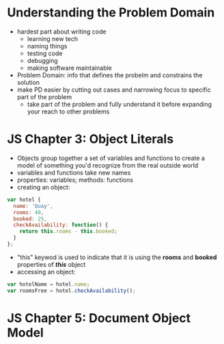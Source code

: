 # Understanding the Problem Domain
- hardest part about writing code
  - learning new tech
  - naming things
  - testing code
  - debugging
  - making software maintainable
- Problem Domain: info that defines the probelm and constrains the solution
- make PD easier by cutting out cases and narrowing focus to specific part of the problem
  - take part of the problem and fully understand it before expanding your reach to other problems

# JS Chapter 3: Object Literals
- Objects group together a set of variables and functions to create a model of something you'd recognize from the real outside world
- variables and functions take new names
- properties: variables; methods: functions
- creating an object:
``` javascript
var hotel {
  name: 'Quay',
  rooms: 40,
  booked: 25,
  checkAvailability: function() {
    return this.rooms - this.booked;
  }
};
```
- "this" keywod is used to indicate that it is using the **rooms** and **booked** properties of ***this*** object
- accessing an object:
``` javascript
var hotelName = hotel.name;
var roomsFree = hotel.checkAvailability();
```
# JS Chapter 5: Document Object Model
